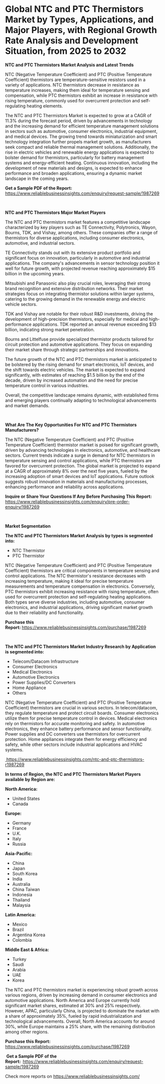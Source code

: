 <p><h1>Global NTC and PTC Thermistors Market by Types, Applications, and Major Players, with Regional Growth Rate Analysis and Development Situation, from 2025 to 2032</h1></p><p><strong>NTC and PTC Thermistors Market Analysis and Latest Trends</strong></p>
<p><p>NTC (Negative Temperature Coefficient) and PTC (Positive Temperature Coefficient) thermistors are temperature-sensitive resistors used in a variety of applications. NTC thermistors decrease in resistance as temperature increases, making them ideal for temperature sensing and compensation, while PTC thermistors exhibit an increase in resistance with rising temperature, commonly used for overcurrent protection and self-regulating heating elements.</p><p>The NTC and PTC Thermistors Market is expected to grow at a CAGR of 11.3% during the forecast period, driven by advancements in technology and the increasing demand for efficient temperature management solutions in sectors such as automotive, consumer electronics, industrial equipment, and medical devices. The growing trend towards miniaturization and smart technology integration further propels market growth, as manufacturers seek compact and reliable thermal management solutions. Additionally, the rise in electric vehicles and renewable energy applications is expected to bolster demand for thermistors, particularly for battery management systems and energy-efficient heating. Continuous innovation, including the development of new materials and designs, is expected to enhance performance and broaden applications, ensuring a dynamic market landscape in the coming years.</p></p>
<p><strong>Get a Sample PDF of the Report:&nbsp;</strong> <a href="https://www.reliablebusinessinsights.com/enquiry/request-sample/1987269?utm_campaign=3352&utm_medium=2&utm_source=Github&utm_content=ia&utm_term=06042025&utm_id=ntc-and-ptc-thermistors">https://www.reliablebusinessinsights.com/enquiry/request-sample/1987269</a></p>
<p>&nbsp;</p>
<p><strong>NTC and PTC Thermistors Major Market Players</strong></p>
<p><p>The NTC and PTC thermistors market features a competitive landscape characterized by key players such as TE Connectivity, Polytronics, Wayon, Bourns, TDK, and Vishay, among others. These companies offer a range of thermistors for diverse applications, including consumer electronics, automotive, and industrial sectors.</p><p>TE Connectivity stands out with its extensive product portfolio and significant focus on innovation, particularly in automotive and industrial applications. The company's advancements in sensor technology position it well for future growth, with projected revenue reaching approximately $15 billion in the upcoming years.</p><p>Mitsubishi and Panasonic also play crucial roles, leveraging their strong brand recognition and extensive distribution networks. Their market strategies focus on integrating thermistor solutions within larger systems, catering to the growing demand in the renewable energy and electric vehicle sectors.</p><p>TDK and Vishay are notable for their robust R&D investments, driving the development of high-precision thermistors, especially for medical and high-performance applications. TDK reported an annual revenue exceeding $13 billion, indicating strong market penetration.</p><p>Bourns and Littelfuse provide specialized thermistor products tailored for circuit protection and automotive applications. They focus on expanding their market share through strategic partnerships and innovations. </p><p>The future growth of the NTC and PTC thermistors market is anticipated to be bolstered by the rising demand for smart electronics, IoT devices, and the shift towards electric vehicles. The market is expected to expand significantly, with estimates of reaching $1.5 billion by the end of the decade, driven by increased automation and the need for precise temperature control in various industries. </p><p>Overall, the competitive landscape remains dynamic, with established firms and emerging players continually adapting to technological advancements and market demands.</p></p>
<p>&nbsp;</p>
<p><strong>What Are The Key Opportunities For NTC and PTC Thermistors Manufacturers?</strong></p>
<p><p>The NTC (Negative Temperature Coefficient) and PTC (Positive Temperature Coefficient) thermistor market is poised for significant growth, driven by advancing technologies in electronics, automotive, and healthcare sectors. Current trends indicate a surge in demand for NTC thermistors in temperature sensing and control applications, while PTC thermistors are favored for overcurrent protection. The global market is projected to expand at a CAGR of approximately 8% over the next five years, fueled by the increasing adoption of smart devices and IoT applications. Future outlook suggests robust innovation in materials and manufacturing processes, enhancing performance and reliability across applications.</p></p>
<p><strong>Inquire or Share Your Questions If Any Before Purchasing This Report:</strong> <a href="https://www.reliablebusinessinsights.com/enquiry/pre-order-enquiry/1987269?utm_campaign=3352&utm_medium=2&utm_source=Github&utm_content=ia&utm_term=06042025&utm_id=ntc-and-ptc-thermistors">https://www.reliablebusinessinsights.com/enquiry/pre-order-enquiry/1987269</a></p>
<p>&nbsp;</p>
<p><strong>Market Segmentation</strong></p>
<p><strong>The NTC and PTC Thermistors Market Analysis by types is segmented into:</strong></p>
<p><ul><li>NTC Thermistor</li><li>PTC Thermistor</li></ul></p>
<p><p>NTC (Negative Temperature Coefficient) and PTC (Positive Temperature Coefficient) thermistors are critical components in temperature sensing and control applications. The NTC thermistor's resistance decreases with increasing temperature, making it ideal for precise temperature measurements and temperature compensation in electronics. Conversely, PTC thermistors exhibit increasing resistance with rising temperature, often used for overcurrent protection and self-regulating heating applications. Both types serve diverse industries, including automotive, consumer electronics, and industrial applications, driving significant market growth due to their reliability and functionality.</p></p>
<p><strong>Purchase this Report:&nbsp;</strong><a href="https://www.reliablebusinessinsights.com/purchase/1987269?utm_campaign=3352&utm_medium=2&utm_source=Github&utm_content=ia&utm_term=06042025&utm_id=ntc-and-ptc-thermistors">https://www.reliablebusinessinsights.com/purchase/1987269</a></p>
<p>&nbsp;</p>
<p><strong>The NTC and PTC Thermistors Market Industry Research by Application is segmented into:</strong></p>
<p><ul><li>Telecom/Datacom Infrastructure</li><li>Consumer Electronics</li><li>Medical Electronics</li><li>Automotive Electronics</li><li>Power Supplies/DC Converters</li><li>Home Appliance</li><li>Others</li></ul></p>
<p><p>NTC (Negative Temperature Coefficient) and PTC (Positive Temperature Coefficient) thermistors are crucial in various sectors. In telecom/datacom, they regulate temperature and protect circuit boards. Consumer electronics utilize them for precise temperature control in devices. Medical electronics rely on thermistors for accurate monitoring and safety. In automotive electronics, they enhance battery performance and sensor functionality. Power supplies and DC converters use thermistors for overcurrent protection. Home appliances integrate them for energy efficiency and safety, while other sectors include industrial applications and HVAC systems.</p></p>
<p><a href="https://www.reliablebusinessinsights.com/ntc-and-ptc-thermistors-r1987269?utm_campaign=3352&utm_medium=2&utm_source=Github&utm_content=ia&utm_term=06042025&utm_id=ntc-and-ptc-thermistors">&nbsp;https://www.reliablebusinessinsights.com/ntc-and-ptc-thermistors-r1987269</a></p>
<p><strong>In terms of Region, the NTC and PTC Thermistors Market Players available by Region are:</strong></p>
<p>
    <p> <strong> North America: </strong>
        <ul>
            <li>United States</li>
            <li>Canada</li>
        </ul>
        </p> 
    <p> <strong> Europe: </strong>
        <ul>
            <li>Germany</li>
            <li>France</li>
            <li>U.K.</li>
            <li>Italy</li>
            <li>Russia</li>
        </ul>
        </p> 
    <p> <strong> Asia-Pacific: </strong>
        <ul>
            <li>China</li>
            <li>Japan</li>
            <li>South Korea</li>
            <li>India</li>
            <li>Australia</li>
            <li>China Taiwan</li>
            <li>Indonesia</li>
            <li>Thailand</li>
            <li>Malaysia</li>
        </ul>
        </p> 
    <p> <strong> Latin America: </strong>
        <ul>
            <li>Mexico</li>
            <li>Brazil</li>
            <li>Argentina Korea</li>
            <li>Colombia</li>
        </ul>
        </p> 
    <p> <strong> Middle East & Africa: </strong>
        <ul>
            <li>Turkey</li>
            <li>Saudi</li>
            <li>Arabia</li>
            <li>UAE</li>
            <li>Korea</li>
        </ul>
    </p>
    </p>
<p><p>The NTC and PTC thermistors market is experiencing robust growth across various regions, driven by increasing demand in consumer electronics and automotive applications. North America and Europe currently hold significant market shares, estimated at 30% and 25% respectively. However, APAC, particularly China, is projected to dominate the market with a share of approximately 35%, fueled by rapid industrialization and technological advancements. Overall, North America accounts for around 30%, while Europe maintains a 25% share, with the remaining distribution among other regions.</p></p>
<p><strong>Purchase this Report: </strong><a href="https://www.reliablebusinessinsights.com/purchase/1987269?utm_campaign=3352&utm_medium=2&utm_source=Github&utm_content=ia&utm_term=06042025&utm_id=ntc-and-ptc-thermistors">https://www.reliablebusinessinsights.com/purchase/1987269</a></p>
<p>&nbsp;<strong>Get a Sample PDF of the Report:&nbsp;&nbsp;</strong><a href="https://www.reliablebusinessinsights.com/enquiry/request-sample/1987269?utm_campaign=3352&utm_medium=2&utm_source=Github&utm_content=ia&utm_term=06042025&utm_id=ntc-and-ptc-thermistors">https://www.reliablebusinessinsights.com/enquiry/request-sample/1987269</a></p>
<p><strong></strong></p>
<p>Check more reports on <a href="https://www.reliablebusinessinsights.com/?utm_campaign=3352&utm_medium=2&utm_source=Github&utm_content=ia&utm_term=06042025&utm_id=ntc-and-ptc-thermistors">https://www.reliablebusinessinsights.com/</a></p>
